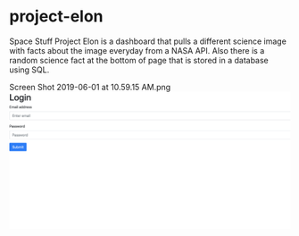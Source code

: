 # project-elon
Space Stuff
Project Elon is a dashboard that pulls a different science image with facts about the image everyday from a NASA API. Also there is a random science fact at the bottom of page that is stored in a database using SQL.

Screen Shot 2019-06-01 at 10.59.15 AM.png
<img src="/screenshots/Screen Shot 2019-06-01 at 10.59.15 AM.png
">
